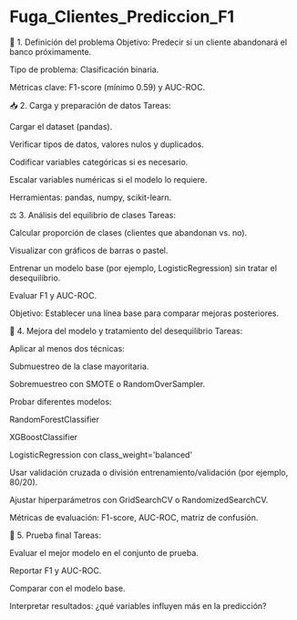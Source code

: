 # Fuga_Clientes_Prediccion_F1

🧭 1. Definición del problema
Objetivo: Predecir si un cliente abandonará el banco próximamente.

Tipo de problema: Clasificación binaria.

Métricas clave: F1-score (mínimo 0.59) y AUC-ROC.

📥 2. Carga y preparación de datos
Tareas:

Cargar el dataset (pandas).

Verificar tipos de datos, valores nulos y duplicados.

Codificar variables categóricas si es necesario.

Escalar variables numéricas si el modelo lo requiere.

Herramientas: pandas, numpy, scikit-learn.

⚖️ 3. Análisis del equilibrio de clases
Tareas:

Calcular proporción de clases (clientes que abandonan vs. no).

Visualizar con gráficos de barras o pastel.

Entrenar un modelo base (por ejemplo, LogisticRegression) sin tratar el desequilibrio.

Evaluar F1 y AUC-ROC.

Objetivo: Establecer una línea base para comparar mejoras posteriores.

🧠 4. Mejora del modelo y tratamiento del desequilibrio
Tareas:

Aplicar al menos dos técnicas:

Submuestreo de la clase mayoritaria.

Sobremuestreo con SMOTE o RandomOverSampler.

Probar diferentes modelos:

RandomForestClassifier

XGBoostClassifier

LogisticRegression con class_weight='balanced'

Usar validación cruzada o división entrenamiento/validación (por ejemplo, 80/20).

Ajustar hiperparámetros con GridSearchCV o RandomizedSearchCV.

Métricas de evaluación: F1-score, AUC-ROC, matriz de confusión.

🧪 5. Prueba final
Tareas:

Evaluar el mejor modelo en el conjunto de prueba.

Reportar F1 y AUC-ROC.

Comparar con el modelo base.

Interpretar resultados: ¿qué variables influyen más en la predicción?

